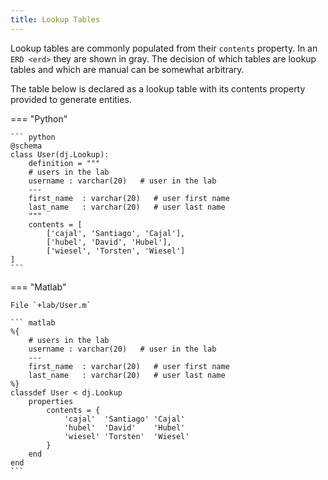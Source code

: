 ```yaml
---
title: Lookup Tables
---
```


Lookup tables are commonly populated from their `contents`
property. In an `ERD <erd>` they are shown in gray. The decision of
which tables are lookup tables and which are manual can be somewhat
arbitrary.

The table below is declared as a lookup table with its contents property
provided to generate entities.

=== "Python"

    ``` python
    @schema
    class User(dj.Lookup):
        definition = """
        # users in the lab
        username : varchar(20)   # user in the lab
        ---
        first_name  : varchar(20)   # user first name
        last_name   : varchar(20)   # user last name
        """
        contents = [
            ['cajal', 'Santiago', 'Cajal'],
            ['hubel', 'David', 'Hubel'],
            ['wiesel', 'Torsten', 'Wiesel']
    ]
    ```

=== "Matlab"

    File `+lab/User.m`

    ``` matlab
    %{
        # users in the lab
        username : varchar(20)   # user in the lab
        ---
        first_name  : varchar(20)   # user first name
        last_name   : varchar(20)   # user last name
    %}
    classdef User < dj.Lookup
        properties
            contents = {
                'cajal'  'Santiago' 'Cajal'
                'hubel'  'David'    'Hubel'
                'wiesel' 'Torsten'  'Wiesel'
            }
        end
    end
    ```


